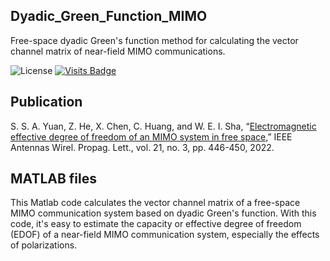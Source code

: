 ## Dyadic_Green_Function_MIMO
Free-space dyadic Green's function method for calculating the vector channel matrix of near-field MIMO communications.

![License](https://img.shields.io/badge/license-GPL3.0-orange)
[![Visits Badge](https://badges.strrl.dev/visits/Sha-Group/VIE_FFT)](https://github.com/Sha-Group/VIE_FFT)
## Publication
S. S. A. Yuan, Z. He, X. Chen, C. Huang, and W. E. I. Sha, “[Electromagnetic effective degree of freedom of an MIMO system in free space](https://ieeexplore.ieee.org/document/9650519),” IEEE Antennas Wirel. Propag. Lett., vol. 21, no. 3, pp. 446-450, 2022.

## MATLAB files
This Matlab code calculates the vector channel matrix of a free-space MIMO communication system based on dyadic Green's function. With this code, it's easy to estimate the capacity or effective degree of freedom (EDOF) of a near-field MIMO communication system, especially the effects of polarizations.
